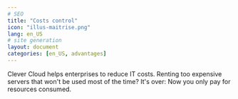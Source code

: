 ```yaml
---
# SEO
title: "Costs control"
icon: "illus-maitrise.png"
lang: en_US
# site generation
layout: document
categories: [en_US, advantages]
---
```


Clever Cloud helps enterprises to reduce IT costs. Renting too expensive servers that won't be used most of the time? It's over: Now you only pay for resources consumed.
